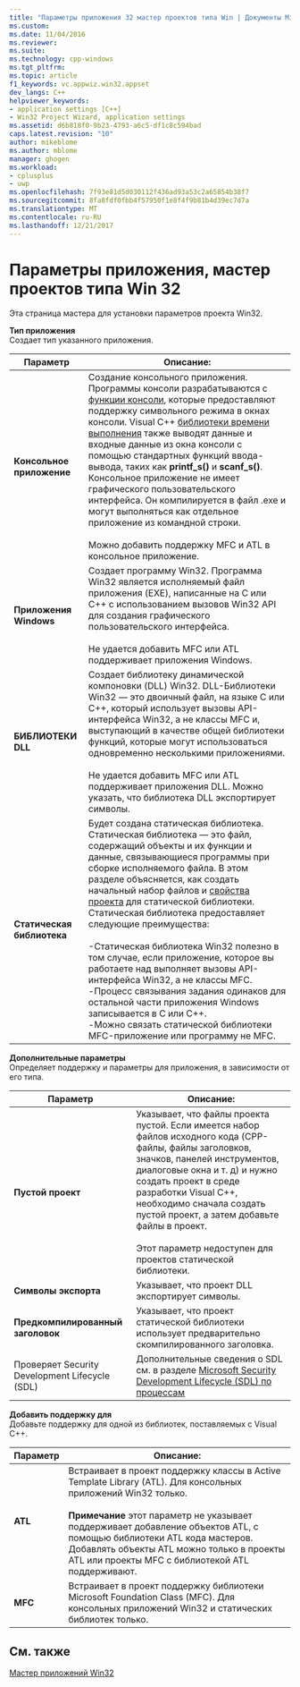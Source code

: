 ```yaml
---
title: "Параметры приложения 32 мастер проектов типа Win | Документы Microsoft"
ms.custom: 
ms.date: 11/04/2016
ms.reviewer: 
ms.suite: 
ms.technology: cpp-windows
ms.tgt_pltfrm: 
ms.topic: article
f1_keywords: vc.appwiz.win32.appset
dev_langs: C++
helpviewer_keywords:
- application settings [C++]
- Win32 Project Wizard, application settings
ms.assetid: d6b818f0-9b23-4793-a6c5-df1c8c594bad
caps.latest.revision: "10"
author: mikeblome
ms.author: mblome
manager: ghogen
ms.workload:
- cplusplus
- uwp
ms.openlocfilehash: 7f93e81d5d030112f436ad93a53c2a65854b38f7
ms.sourcegitcommit: 8fa8fdf0fbb4f57950f1e8f4f9b81b4d39ec7d7a
ms.translationtype: MT
ms.contentlocale: ru-RU
ms.lasthandoff: 12/21/2017
---
```

# <a name="application-settings-win-32-project-wizard"></a>Параметры приложения, мастер проектов типа Win 32
Эта страница мастера для установки параметров проекта Win32.  
  
 **Тип приложения**  
 Создает тип указанного приложения.  
  
|Параметр|Описание:|  
|------------|-----------------|  
|**Консольное приложение**|Создание консольного приложения. Программы консоли разрабатываются с [функции консоли](https://msdn.microsoft.com/en-us/library/ms813137.aspx), которые предоставляют поддержку символьного режима в окнах консоли. Visual C++ [библиотеки времени выполнения](../c-runtime-library/c-run-time-library-reference.md) также выводят данные и входные данные из окна консоли с помощью стандартных функций ввода-вывода, таких как **printf_s()** и **scanf_s()**. Консольное приложение не имеет графического пользовательского интерфейса. Он компилируется в файл .exe и могут выполняться как отдельное приложение из командной строки.<br /><br /> Можно добавить поддержку MFC и ATL в консольное приложение.|  
|**Приложения Windows**|Создает программу Win32. Программа Win32 является исполняемый файл приложения (EXE), написанные на C или C++ с использованием вызовов Win32 API для создания графического пользовательского интерфейса.<br /><br /> Не удается добавить MFC или ATL поддерживает приложения Windows.|  
|**БИБЛИОТЕКИ DLL**|Создает библиотеку динамической компоновки (DLL) Win32. DLL-Библиотеки Win32 — это двоичный файл, на языке C или C++, который использует вызовы API-интерфейса Win32, а не классы MFC и, выступающий в качестве общей библиотеки функций, которые могут использоваться одновременно несколькими приложениями.<br /><br /> Не удается добавить MFC или ATL поддерживает приложения DLL. Можно указать, что библиотека DLL экспортирует символы.|  
|**Статическая библиотека**|Будет создана статическая библиотека. Статическая библиотека — это файл, содержащий объекты и их функции и данные, связывающиеся программы при сборке исполняемого файла. В этом разделе объясняется, как создать начальный набор файлов и [свойства проекта](../ide/property-pages-visual-cpp.md) для статической библиотеки. Статическая библиотека предоставляет следующие преимущества:<br /><br /> -Статическая библиотека Win32 полезно в том случае, если приложение, которое вы работаете над выполняет вызовы API-интерфейса Win32, а не классы MFC.<br />-Процесс связывания задания одинаков для остальной части приложения Windows записывается в C или C++.<br />-Можно связать статической библиотеки MFC-приложение или программу не MFC.|  
  
 **Дополнительные параметры**  
 Определяет поддержку и параметры для приложения, в зависимости от его типа.  
  
|Параметр|Описание:|  
|------------|-----------------|  
|**Пустой проект**|Указывает, что файлы проекта пустой. Если имеется набор файлов исходного кода (CPP-файлы, файлы заголовков, значков, панелей инструментов, диалоговые окна и т. д) и нужно создать проект в среде разработки Visual C++, необходимо сначала создать пустой проект, а затем добавьте файлы в проект.<br /><br /> Этот параметр недоступен для проектов статической библиотеки.|  
|**Символы экспорта**|Указывает, что проект DLL экспортирует символы.|  
|**Предкомпилированный заголовок**|Указывает, что проект статической библиотеки использует предварительно скомпилированного заголовка.|  
|Проверяет Security Development Lifecycle (SDL)|Дополнительные сведения о SDL см. в разделе [Microsoft Security Development Lifecycle (SDL) по процессам](../build/reference/sdl-enable-additional-security-checks.md)|  
  
 **Добавить поддержку для**  
 Добавьте поддержку для одной из библиотек, поставляемых с Visual C++.  
  
|Параметр|Описание:|  
|------------|-----------------|  
|**ATL**|Встраивает в проект поддержку классы в Active Template Library (ATL). Для консольных приложений Win32 только.<br /><br /> **Примечание** этот параметр не указывает поддерживает добавление объектов ATL, с помощью библиотеки ATL кода мастеров. Добавлять объекты ATL можно только в проекты ATL или проекты MFC с библиотекой ATL поддерживают.|  
|**MFC**|Встраивает в проект поддержку библиотеки Microsoft Foundation Class (MFC). Для консольных приложений Win32 и статических библиотек только.|  
  
## <a name="see-also"></a>См. также  
 [Мастер приложений Win32](../windows/win32-application-wizard.md)   
